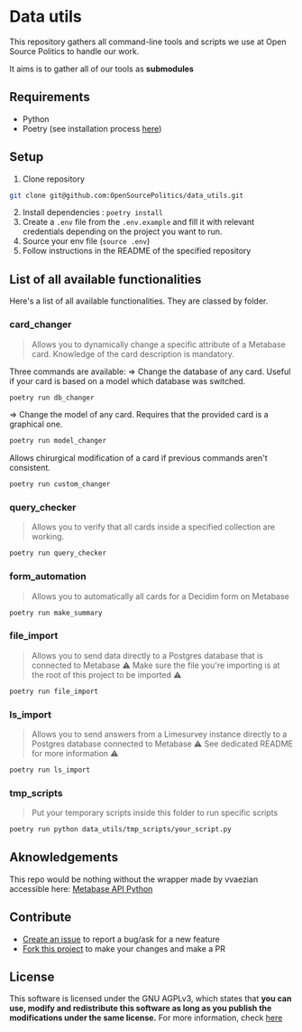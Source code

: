 # Data utils
This repository gathers all command-line tools and scripts we use at Open Source Politics to handle our work.

It aims is to gather all of our tools as **submodules**

## Requirements
- Python
- Poetry (see installation process [here](https://python-poetry.org/docs/#installation))

## Setup
1. Clone repository 
```bash
git clone git@github.com:OpenSourcePolitics/data_utils.git
```
2. Install dependencies : `poetry install`
3. Create a `.env` file from the `.env.example` and fill it with relevant credentials depending on the project you want to run.
4. Source your env file (`source .env`)
4. Follow instructions in the README of the specified repository

## List of all available functionalities
Here's a list of all available functionalities. They are classed by folder.

### card_changer
> Allows you to dynamically change a specific attribute of a Metabase card. Knowledge of the card description is mandatory.

Three commands are available:
⇒ Change the database of any card. Useful if your card is based on a model which database was switched.
```bash
poetry run db_changer
```
⇒ Change the model of any card. Requires that the provided card is a graphical one.
```bash
poetry run model_changer
```
Allows chirurgical modification of a card if previous commands aren't consistent.
```bash
poetry run custom_changer
```

### query_checker
> Allows you to verify that all cards inside a specified collection are working.
```bash
poetry run query_checker
```

### form_automation
> Allows you to automatically all cards for a Decidim form on Metabase
```bash
poetry run make_summary
```

### file_import
> Allows you to send data directly to a Postgres database that is connected to Metabase
> ⚠️ Make sure the file you're importing is at the root of this project to be imported ⚠️
```bash
poetry run file_import
```

### ls_import
> Allows you to send answers from a Limesurvey instance directly to a Postgres database connected to Metabase
> ⚠️ See dedicated README for more information ⚠️
```bash
poetry run ls_import
```

### tmp_scripts
> Put your temporary scripts inside this folder to run specific scripts
```bash
poetry run python data_utils/tmp_scripts/your_script.py
```
## Aknowledgements
This repo would be nothing without the wrapper made by vvaezian accessible here:
[Metabase API Python](https://github.com/vvaezian/metabase_api_python/)

## Contribute
- [Create an issue](https://github.com/OpenSourcePolitics/data_utils/issues) to report a bug/ask for a new feature
- [Fork this project](https://github.com/OpenSourcePolitics/data_utils/issues) to make your changes and make a PR

## License
This software is licensed under the GNU AGPLv3, which states that **you can use, modify and redistribute this software as long as you publish the modifications under the same license.**
For more information, check [here](https://www.gnu.org/licenses/agpl-3.0.html)